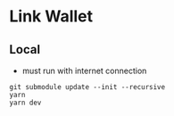 # Link Wallet

## Local

- must run with internet connection

```
git submodule update --init --recursive
yarn
yarn dev
```
